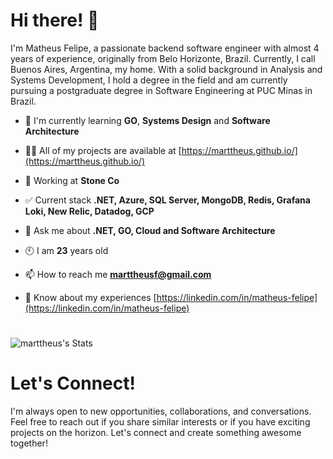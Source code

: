 # Hi there! 👋
I'm Matheus Felipe, a passionate backend software engineer with almost 4 years of experience, originally from Belo Horizonte, Brazil. Currently, I call Buenos Aires, Argentina, my home. With a solid background in Analysis and Systems Development, I hold a degree in the field and am currently pursuing a postgraduate degree in Software Engineering at PUC Minas in Brazil.

- 🌱 I'm currently learning **GO**, **Systems Design** and **Software Architecture**

- 👨‍💻 All of my projects are available at [https://marttheus.github.io/](https://marttheus.github.io/)

- 👷 Working at **Stone Co**

- ✅ Current stack **.NET, Azure, SQL Server, MongoDB, Redis, Grafana Loki, New Relic, Datadog, GCP**

- 💬 Ask me about **.NET, GO, Cloud and Software Architecture**

- 🕙 I am **23** years old

- 📫 How to reach me **marttheusf@gmail.com**

- 📄 Know about my experiences [https://linkedin.com/in/matheus-felipe](https://linkedin.com/in/matheus-felipe)
  
#
![marttheus's Stats](https://github-readme-stats-pi-tawny-63.vercel.app/api?username=marttheus&theme=radical&show_icons=true&hide_border=false&count_private=true)

# Let's Connect!
I'm always open to new opportunities, collaborations, and conversations. Feel free to reach out if you share similar interests or if you have exciting projects on the horizon. Let's connect and create something awesome together!

